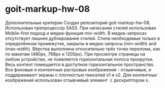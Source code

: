 # goit-markup-hw-08
Дополнительные критерии
Создан репозиторий goit-markup-hw-08.
Использован препроцессор SASS.
При написании стилей использован Mobile-first подход и медиа-функция min-width.
В медиа-запросах отсутствует лишнее дублирование стилей.
Стили необходимые только в определённом промежутке, закрыты в медиа-запросы (min-width) and (max-width).
Вёрстка выполнена относительно трёх точек перелома, как по макетам (480px, 768px и 1200px).
При просмотре страницы на любом устройстве, не появляется горизонтальная полоса прокрутки. Весь контент помещается в доступное горизонтальное пространство.
Все фоновые и контентные растровые изображения - отзывчивые, и поддерживают экраны с плотностью пикселей x1 и x2.
Для контентных изображений использован отзывчивый элемент <img> c дескриптором x.
